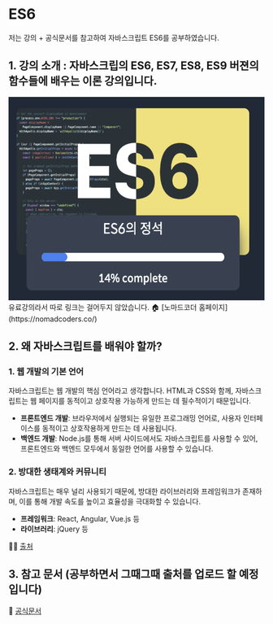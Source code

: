 # ES6

저는 강의 + 공식문서를 참고하여 자바스크립트 ES6를 공부하였습니다.

## 1. 강의 소개 : 자바스크립의 ES6, ES7, ES8, ES9 버젼의 함수들에 배우는 이론 강의입니다.
<div style="text-align:center;">
  <img width="800px" height="400px" src="images/nomadcorder.png" alt="노마드 코더 강의 이미지" />
</div>
유료강의라서 따로 링크는 걸어두지 않았습니다.  
🏠 [노마드코더 홈페이지](https://nomadcoders.co/)

## 2. 왜 자바스크립트를 배워야 할까?
### 1. 웹 개발의 기본 언어
자바스크립트는 웹 개발의 핵심 언어라고 생각합니다. HTML과 CSS와 함께, 자바스크립트는 웹 페이지를 동적이고 상호작용 가능하게 만드는 데 필수적이기 때문입니다.

- **프론트엔드 개발**: 브라우저에서 실행되는 유일한 프로그래밍 언어로, 사용자 인터페이스를 동적이고 상호작용하게 만드는 데 사용됩니다.
- **백엔드 개발**: Node.js를 통해 서버 사이드에서도 자바스크립트를 사용할 수 있어, 프론트엔드와 백엔드 모두에서 동일한 언어를 사용할 수 있습니다.

### 2. 방대한 생태계와 커뮤니티
자바스크립트는 매우 널리 사용되기 때문에, 방대한 라이브러리와 프레임워크가 존재하며, 이를 통해 개발 속도를 높이고 효율성을 극대화할 수 있습니다.

- **프레임워크**: React, Angular, Vue.js 등
- **라이브러리**: jQuery 등
  
🤷🏼 [출처](https://seunghyun90.tistory.com/82)

## 3. 참고 문서 (공부하면서 그때그때 출처를 업로드 할 예정입니다)
📃 [공식문서](https://developer.mozilla.org/ko/docs/Web/JavaScript)
